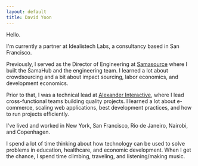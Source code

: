 ```yaml
---
layout: default
title: David Yoon
---
```



Hello. 

I'm currently a partner at Idealistech Labs, a consultancy based in San Francisco. 

Previously, I served as the Director of Engineering at [Samasource](http://www.samasource.org) where I built the SamaHub and the engineering team. I learned a lot about crowdsourcing and a bit about impact sourcing, labor economics, and development economics.

Prior to that, I was a technical lead at [Alexander Interactive](http://www.alexanderinteractive.com), where I lead cross-functional teams building quality projects. I learned a lot about e-commerce, scaling web applications, best development practices, and how to run projects efficiently. 

I've lived and worked in New York, San Francisco, Rio de Janeiro, Nairobi, and Copenhagen. 

I spend a lot of time thinking about how technology can be used to solve problems in education, healthcare, and economic development. When I get the chance, I spend time climbing, traveling, and listening/making music.


